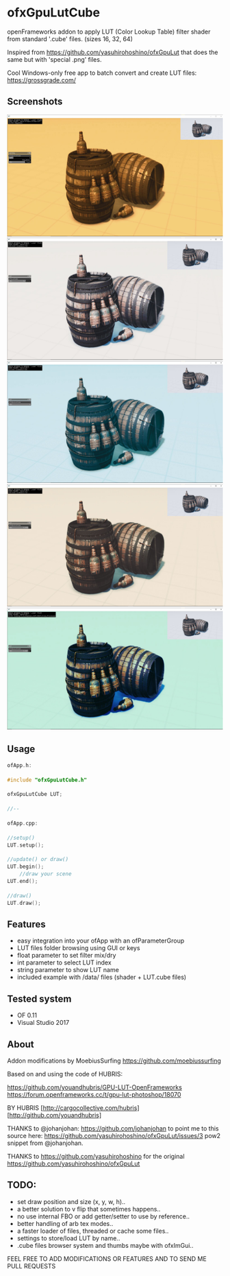 # ofxGpuLutCube

openFrameworks addon to apply LUT (Color Lookup Table) filter shader from standard '.cube' files. (sizes 16, 32, 64)

Inspired from https://github.com/yasuhirohoshino/ofxGpuLut that does the same but with 'special .png' files.

Cool Windows-only free app to batch convert and create LUT files:
https://grossgrade.com/


## Screenshots

![Alt text](/screenshot0.JPG?raw=true "screenshot0")
![Alt text](/screenshot1.JPG?raw=true "screenshot1")
![Alt text](/screenshot2.JPG?raw=true "screenshot2")
![Alt text](/screenshot3.JPG?raw=true "screenshot3")
![Alt text](/screenshot4.JPG?raw=true "screenshot4")


## Usage

```c++
ofApp.h:

#include "ofxGpuLutCube.h"

ofxGpuLutCube LUT;

//--

ofApp.cpp:

//setup()
LUT.setup();

//update() or draw()
LUT.begin();
	//draw your scene
LUT.end();

//draw()
LUT.draw();
```


## Features

- easy integration into your ofApp with an ofParameterGroup
- LUT files folder browsing using GUI or keys
- float parameter to set filter mix/dry
- int parameter to select LUT index 
- string parameter to show LUT name
- included example with /data/ files (shader + LUT.cube files)


## Tested system

- OF 0.11
- Visual Studio 2017


## About

Addon modifications by MoebiusSurfing
https://github.com/moebiussurfing

Based on and using the code of HUBRIS:

https://github.com/youandhubris/GPU-LUT-OpenFrameworks
https://forum.openframeworks.cc/t/gpu-lut-photoshop/18070

BY HUBRIS [http://cargocollective.com/hubris]
[http://github.com/youandhubris]

THANKS to @johanjohan:
https://github.com/johanjohan 
to point me to this source here: 
https://github.com/yasuhirohoshino/ofxGpuLut/issues/3
pow2 snippet from @johanjohan.

THANKS to
https://github.com/yasuhirohoshino 
for the original https://github.com/yasuhirohoshino/ofxGpuLut


## TODO:

- set draw position and size (x, y, w, h)..
- a better solution to v flip that sometimes happens..
- no use internal FBO or add getter/setter to use by reference..
- better handling of arb tex modes..
- a faster loader of files, threaded or cache some files..
- settings to store/load LUT by name..
- .cube files browser system and thumbs maybe with ofxImGui..

FEEL FREE TO ADD MODIFICATIONS OR FEATURES AND TO SEND ME PULL REQUESTS